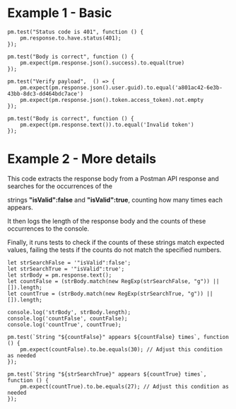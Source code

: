 # Example 1 - Basic

```
pm.test("Status code is 401", function () {
    pm.response.to.have.status(401);
});
```

```
pm.test("Body is correct", function () {
    pm.expect(pm.response.json().success).to.equal(true)
});
```

```
pm.test("Verify payload",  () => {
    pm.expect(pm.response.json().user.guid).to.equal('a801ac42-6e3b-43bb-8dc3-dd464bdc7ace')
    pm.expect(pm.response.json().token.access_token).not.empty
});
```

```
pm.test("Body is correct", function () {
    pm.expect(pm.response.text()).to.equal('Invalid token')
});
```



# Example 2 - More details
This code extracts the response body from a Postman API response and searches for the occurrences of the 

strings **"isValid":false** and **"isValid":true**, counting how many times each appears.

It then logs the length of the response body and the counts of these occurrences to the console. 

Finally, it runs tests to check if the counts of these strings match expected values, failing the tests if the counts do not match the specified numbers.

```
let strSearchFalse = '"isValid":false';
let strSearchTrue = '"isValid":true';
let strBody = pm.response.text();
let countFalse = (strBody.match(new RegExp(strSearchFalse, "g")) || []).length;
let countTrue = (strBody.match(new RegExp(strSearchTrue, "g")) || []).length;

console.log('strBody', strBody.length);
console.log('countFalse', countFalse);
console.log('countTrue', countTrue);

pm.test(`String "${countFalse}" appears ${countFalse} times`, function () {
    pm.expect(countFalse).to.be.equals(30); // Adjust this condition as needed
});

pm.test(`String "${strSearchTrue}" appears ${countTrue} times`, function () {
    pm.expect(countTrue).to.be.equals(27); // Adjust this condition as needed
});
```
